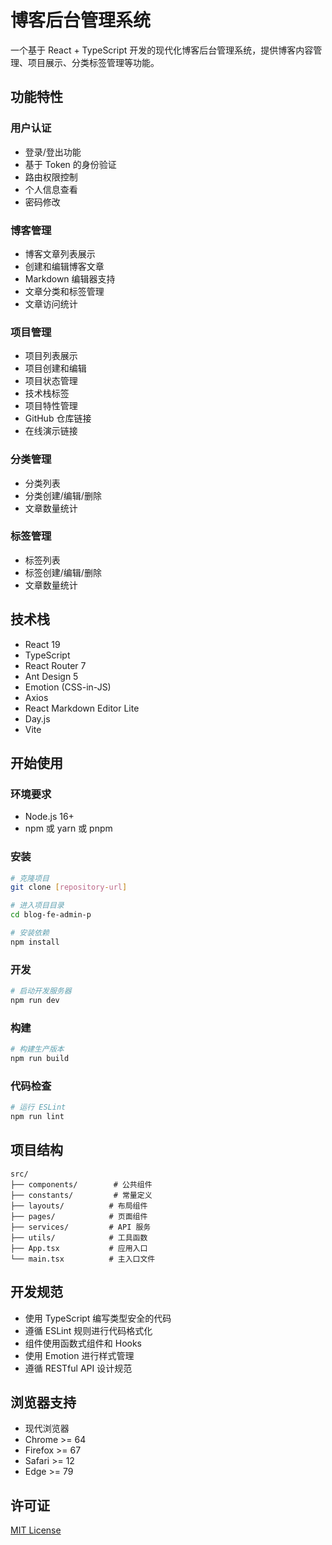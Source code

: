 # 博客后台管理系统

一个基于 React + TypeScript 开发的现代化博客后台管理系统，提供博客内容管理、项目展示、分类标签管理等功能。

## 功能特性

### 用户认证
- 登录/登出功能
- 基于 Token 的身份验证
- 路由权限控制
- 个人信息查看
- 密码修改

### 博客管理
- 博客文章列表展示
- 创建和编辑博客文章
- Markdown 编辑器支持
- 文章分类和标签管理
- 文章访问统计

### 项目管理
- 项目列表展示
- 项目创建和编辑
- 项目状态管理
- 技术栈标签
- 项目特性管理
- GitHub 仓库链接
- 在线演示链接

### 分类管理
- 分类列表
- 分类创建/编辑/删除
- 文章数量统计

### 标签管理
- 标签列表
- 标签创建/编辑/删除
- 文章数量统计

## 技术栈

- React 19
- TypeScript
- React Router 7
- Ant Design 5
- Emotion (CSS-in-JS)
- Axios
- React Markdown Editor Lite
- Day.js
- Vite

## 开始使用

### 环境要求

- Node.js 16+
- npm 或 yarn 或 pnpm

### 安装

```bash
# 克隆项目
git clone [repository-url]

# 进入项目目录
cd blog-fe-admin-p

# 安装依赖
npm install
```

### 开发

```bash
# 启动开发服务器
npm run dev
```

### 构建

```bash
# 构建生产版本
npm run build
```

### 代码检查

```bash
# 运行 ESLint
npm run lint
```

## 项目结构

```
src/
├── components/        # 公共组件
├── constants/         # 常量定义
├── layouts/          # 布局组件
├── pages/            # 页面组件
├── services/         # API 服务
├── utils/            # 工具函数
├── App.tsx           # 应用入口
└── main.tsx          # 主入口文件
```

## 开发规范

- 使用 TypeScript 编写类型安全的代码
- 遵循 ESLint 规则进行代码格式化
- 组件使用函数式组件和 Hooks
- 使用 Emotion 进行样式管理
- 遵循 RESTful API 设计规范

## 浏览器支持

- 现代浏览器
- Chrome >= 64
- Firefox >= 67
- Safari >= 12
- Edge >= 79

## 许可证

[MIT License](LICENSE)
